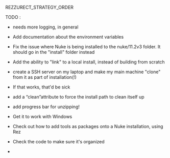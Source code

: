 REZZURECT_STRATEGY_ORDER


TODO :
- needs more logging, in general
- Add documentation about the environment variables
- Fix the issue where Nuke is being installed to the nuke/11.2v3 folder. It
  should go in the "install" folder instead
- Add the ability to "link" to a local install, instead of building from scratch

- create a SSH server on my laptop and make my main machine "clone" from it as part of installation(!)
 - If that works, that'd be sick

- add a “clean”attribute to force the install path to clean itself up
- add progress bar for unzipping!

- Get it to work with Windows

- Check out how to add tools as packages onto a Nuke installation, using Rez
- Check the code to make sure it's organized
- 
